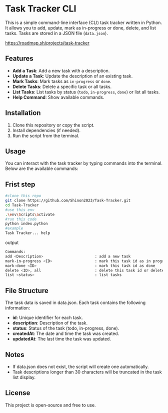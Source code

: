 # Task Tracker CLI

This is a simple command-line interface (CLI) task tracker written in Python. It allows you to add, update, mark as in-progress or done, delete, and list tasks. Tasks are stored in a JSON file (`data.json`).

https://roadmap.sh/projects/task-tracker

## Features

- **Add a Task**: Add a new task with a description.
- **Update a Task**: Update the description of an existing task.
- **Mark Tasks**: Mark tasks as `in-progress` or `done`.
- **Delete Tasks**: Delete a specific task or all tasks.
- **List Tasks**: List tasks by status (`todo`, `in-progress`, `done`) or list all tasks.
- **Help Command**: Show available commands.

## Installation

1. Clone this repository or copy the script.
3. Install dependencies (if needed).
4. Run the script from the terminal.

## Usage

You can interact with the task tracker by typing commands into the terminal. Below are the available commands:

## Frist step

```bash
#clone this repo
git clone https://github.com/Shinon2023/Task-Tracker.git
cd Task-Tracker
#use this env
.\env\Scripts\activate
#run this code
python index.python
#example
Task Tracker... help
```

output
```bash
Commands:
add <Description>                       : add a new task
mark-in-progress <ID>                   : mark this task id as in progress
mark-done <ID>                          : mark this task id as done
delete <ID>, all                        : delete this task id or delete all tasks
list <status>                           : list tasks
```

## File Structure
The task data is saved in data.json. Each task contains the following information:

- **id**: Unique identifier for each task.
- **description**: Description of the task.
- **status**: Status of the task (todo, in-progress, done).
- **createdAt**: The date and time the task was created.
- **updatedAt**: The last time the task was updated.

## Notes
- If data.json does not exist, the script will create one automatically.
- Task descriptions longer than 30 characters will be truncated in the task list display.

## License
This project is open-source and free to use.